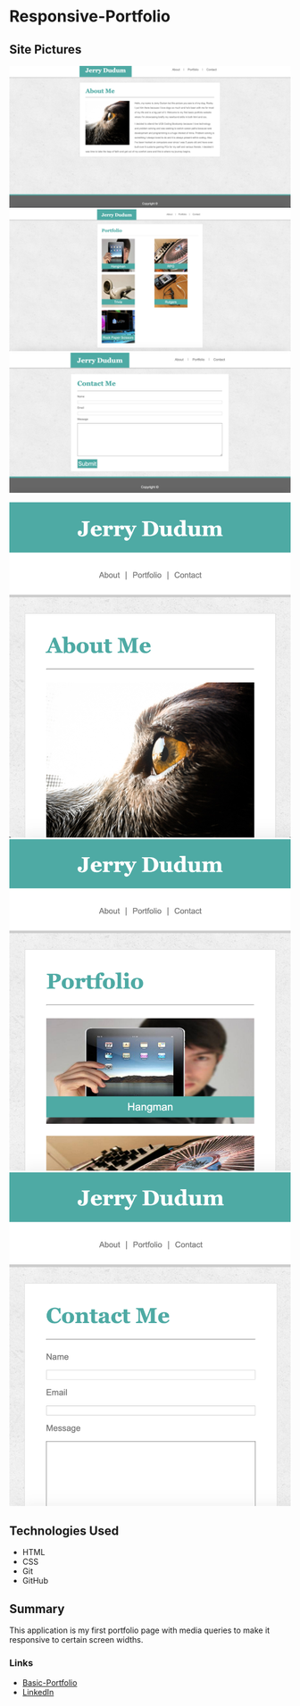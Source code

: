 # Responsive-Portfolio

## Site Pictures

![Image](assets/images/Portfolio1.png)
![Image](assets/images/Portfolio2.png)
![Image](assets/images/Portfolio3.png)

![Image](assets/images/Portfolio4.png)
![Image](assets/images/Porfolio5.png)
![Image](assets/images/Portfolio6.png)

## Technologies Used
- HTML 
- CSS
- Git
- GitHub

## Summary

This application is my first portfolio page with media queries to make it responsive to certain screen widths.

### Links
- [Basic-Portfolio](https://jerry-dudum.github.io/Responsive-Portfolio/)
- [LinkedIn](https://www.linkedin.com/in/jsdudum/)